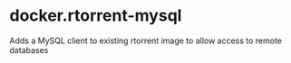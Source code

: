 # docker.rtorrent-mysql
Adds a MySQL client to existing rtorrent image to allow access to remote databases
